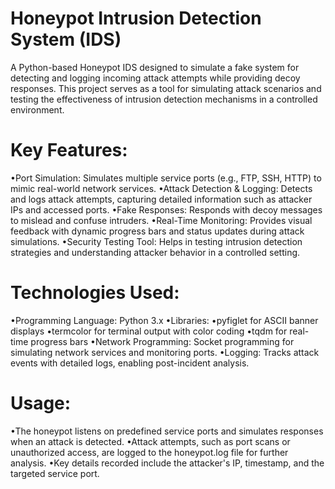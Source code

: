 # Honeypot Intrusion Detection System (IDS)

A Python-based Honeypot IDS designed to simulate a fake system for detecting and logging incoming attack attempts while providing decoy responses. This project serves as a tool for simulating attack scenarios and testing the effectiveness of intrusion detection mechanisms in a controlled environment.

# Key Features:

•Port Simulation: Simulates multiple service ports (e.g., FTP, SSH, HTTP) to mimic real-world network services.
•Attack Detection & Logging: Detects and logs attack attempts, capturing detailed information such as attacker IPs and accessed ports.
•Fake Responses: Responds with decoy messages to mislead and confuse intruders.
•Real-Time Monitoring: Provides visual feedback with dynamic progress bars and status updates during attack simulations.
•Security Testing Tool: Helps in testing intrusion detection strategies and understanding attacker behavior in a controlled setting.

# Technologies Used:

•Programming Language: Python 3.x
•Libraries:
   •pyfiglet for ASCII banner displays
   •termcolor for terminal output with color coding
   •tqdm for real-time progress bars
•Network Programming: Socket programming for simulating network services and monitoring ports.
•Logging: Tracks attack events with detailed logs, enabling post-incident analysis.

# Usage:

•The honeypot listens on predefined service ports and simulates responses when an attack is detected.
•Attack attempts, such as port scans or unauthorized access, are logged to the honeypot.log file for further analysis.
•Key details recorded include the attacker's IP, timestamp, and the targeted service port.